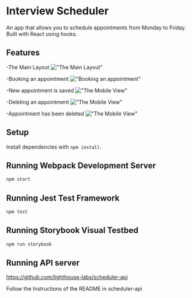 # Interview Scheduler

An app that allows you to schedule appointments from Monday to Friday. Built with React using hooks.

## Features

-The Main Layout
!["The Main Layout"](https://github.com/mrfinesse47/scheduler/blob/master/docs/1.png?raw=true)

-Booking an appointment
!["Booking an appointment"](https://github.com/mrfinesse47/scheduler/blob/master/docs/5.png?raw=true)

-New appointment is saved
!["The Mobile View"](https://github.com/mrfinesse47/scheduler/blob/master/docs/4.png?raw=true)

-Deleting an appointment
!["The Mobile View"](https://github.com/mrfinesse47/scheduler/blob/master/docs/3.png?raw=true)

-Appointment has been deleted
!["The Mobile View"](https://github.com/mrfinesse47/scheduler/blob/master/docs/2.png?raw=true)

## Setup

Install dependencies with `npm install`.

## Running Webpack Development Server

```sh
npm start
```

## Running Jest Test Framework

```sh
npm test
```

## Running Storybook Visual Testbed

```sh
npm run storybook
```

## Running API server

https://github.com/lighthouse-labs/scheduler-api

Follow the Instructions of the README in scheduler-api
